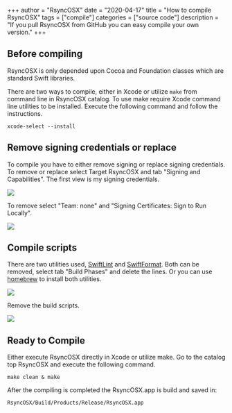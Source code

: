 +++
author = "RsyncOSX"
date = "2020-04-17"
title =  "How to compile RsyncOSX"
tags = ["compile"]
categories = ["source code"]
description = "If you pull RsyncOSX from GitHub you can easy compile your own version."
+++
## Before compiling

RsyncOSX is only depended upon Cocoa and  Foundation classes which are standard Swift libraries.

There are two ways to compile, either in Xcode or utilize `make` from command line in RsyncOSX catalog. To use make require Xcode command line utilities to be installed. Execute the following command and follow the instructions.

`xcode-select --install`

## Remove signing credentials or replace

To compile you have to either remove signing or replace signing credentials. To remove or replace select Target RsyncOSX and tab "Signing and Capabilities". The first view is my signing credentials.

![](/images/RsyncOSX/master/compile/signing.png)

To remove select "Team: none" and "Signing Certificates: Sign to Run Locally".

![](/images/RsyncOSX/master/compile/nonsigning.png)

## Compile scripts

There are two utilities used, [SwiftLint](https://github.com/realm/SwiftLint) and [SwiftFormat](https://github.com/nicklockwood/SwiftFormat). Both can be removed, select tab "Build Phases" and delete the lines. Or you can use [homebrew](https://brew.sh/index_nb) to install both utilities.

![](/images/RsyncOSX/master/compile/scripts.png)

Remove the build scripts.

![](/images/RsyncOSX/master/compile/nonscripts.png)

## Ready to Compile

Either execute RsyncOSX directly in Xcode or utilize make. Go to the catalog top RsyncOSX and execute the following command.

`make clean & make`

After the compiling is completed the RsyncOSX.app is build and saved in:

`RsyncOSX/Build/Products/Release/RsyncOSX.app`
